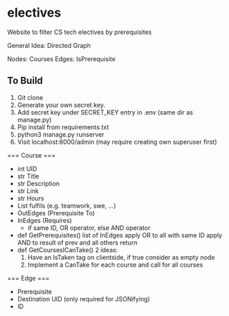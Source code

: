 # electives
Website to filter CS tech electives by prerequisites

General Idea: Directed Graph

Nodes: Courses
Edges: IsPrerequisite

## To Build
1. Git clone
2. Generate your own secret key.
3. Add secret key under SECRET\_KEY entry in .env (same dir as manage.py)
4. Pip install from requirements.txt
5. python3 manage.py runserver
6. Visit localhost:8000/admin (may require creating own superuser first)

=== Course ===
- int UID
- str Title
- str Description
- str Link
- str Hours
- List fulfils (e.g. teamwork, swe, ...)
- OutEdges (Prerequisite To)
- InEdges (Requires)
	- if same ID, OR operator, else AND operator
- def GetPrerequisites()
	list of InEdges
	apply OR to all with same ID
	apply AND to result of prev and all others
	return
- def GetCoursesICanTake() 2 ideas:
	1. Have an IsTaken tag on clientside, if true consider as empty node
	2. Implement a CanTake for each course and call for all courses

=== Edge ===
- Prerequisite
- Destination UID (only required for JSONifying)
- ID
